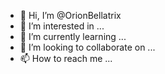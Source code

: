 - 👋 Hi, I’m @OrionBellatrix
- 👀 I’m interested in ...
- 🌱 I’m currently learning ...
- 💞️ I’m looking to collaborate on ...
- 📫 How to reach me ...

<!---
OrionBellatrix/OrionBellatrix is a ✨ special ✨ repository because its `README.md` (this file) appears on your GitHub profile.
You can click the Preview link to take a look at your changes.
--->
